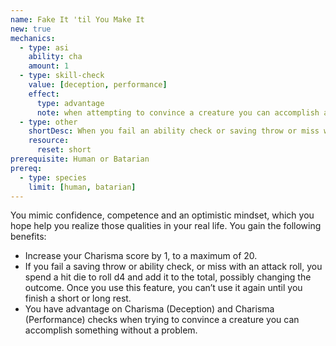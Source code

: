 ```yaml
---
name: Fake It 'til You Make It
new: true
mechanics:
  - type: asi
    ability: cha
    amount: 1
  - type: skill-check
    value: [deception, performance]
    effect:
      type: advantage
      note: when attempting to convince a creature you can accomplish a task
  - type: other
    shortDesc: When you fail an ability check or saving throw or miss with an attack roll, spent a hit dice to add a d4 to the roll.
    resource:
      reset: short
prerequisite: Human or Batarian
prereq:
  - type: species
    limit: [human, batarian]
---
```

You mimic confidence, competence and an optimistic mindset, which you hope help you realize those qualities in
your real life. You gain the following benefits:

- Increase your Charisma score by 1, to a maximum of 20.
- If you fail a saving throw or ability check, or miss with an attack roll, you spend a hit die to roll d4 and
add it to the total, possibly changing the outcome. Once you use this feature, you can’t use it again until you
finish a short or long rest.
- You have advantage on Charisma (Deception) and Charisma (Performance) checks when trying to convince a creature you
can accomplish something without a problem.
